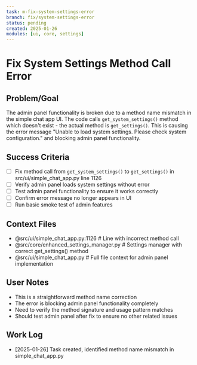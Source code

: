 ```yaml
---
task: m-fix-system-settings-error
branch: fix/system-settings-error
status: pending
created: 2025-01-26
modules: [ui, core, settings]
---
```


# Fix System Settings Method Call Error

## Problem/Goal
The admin panel functionality is broken due to a method name mismatch in the simple chat app UI. The code calls `get_system_settings()` method which doesn't exist - the actual method is `get_settings()`. This is causing the error message "Unable to load system settings. Please check system configuration." and blocking admin panel functionality.

## Success Criteria
- [ ] Fix method call from `get_system_settings()` to `get_settings()` in src/ui/simple_chat_app.py line 1126
- [ ] Verify admin panel loads system settings without error
- [ ] Test admin panel functionality to ensure it works correctly
- [ ] Confirm error message no longer appears in UI
- [ ] Run basic smoke test of admin features

## Context Files
- @src/ui/simple_chat_app.py:1126        # Line with incorrect method call
- @src/core/enhanced_settings_manager.py # Settings manager with correct get_settings() method
- @src/ui/simple_chat_app.py             # Full file context for admin panel implementation

## User Notes
- This is a straightforward method name correction
- The error is blocking admin panel functionality completely
- Need to verify the method signature and usage pattern matches
- Should test admin panel after fix to ensure no other related issues

## Work Log
- [2025-01-26] Task created, identified method name mismatch in simple_chat_app.py
